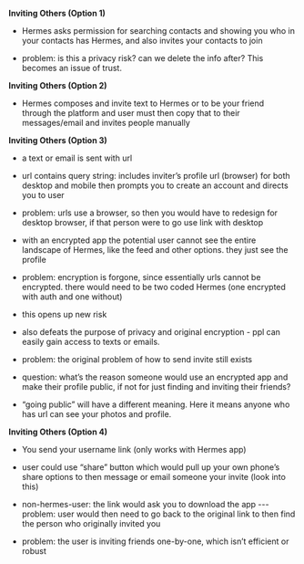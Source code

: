 **Inviting Others (Option 1)**

- Hermes asks permission for searching contacts and showing you who in your contacts has Hermes, and also invites your contacts to join

- problem: is this a privacy risk?
can we delete the info after? This becomes an issue of trust.

**Inviting Others (Option 2)**

- Hermes composes and invite text to Hermes or to be your friend through the platform and user must then copy that to their messages/email and invites people manually

**Inviting Others (Option 3)**

- a text or email is sent with url
- url contains query string:
includes inviter’s profile url (browser) for both desktop and mobile
then prompts you to create an account and directs you to user

- problem: urls use a browser, so then you would have to redesign for desktop browser, if that person were to go use link with desktop
- with an encrypted app the potential user cannot see the entire landscape of Hermes, like the feed and other options. they just see the profile

- problem: encryption is forgone, since essentially urls cannot be encrypted. there would need to be two coded Hermes (one encrypted with auth and one without) 
- this opens up new risk
- also defeats the purpose of privacy and original encryption - ppl can easily gain access to texts or emails. 

- problem: the original problem of how to send invite still exists

- question: what’s the reason someone would use an encrypted app and make their profile public, if not for just finding and inviting their friends?
- “going public” will have a different meaning. Here it means anyone who has url can see your photos and profile.

**Inviting Others (Option 4)**

- You send your username link (only works with Hermes app)
- user could use “share” button which would pull up your own phone’s share options to then message or email someone your invite (look into this)

- non-hermes-user: the link would ask you to download the app
---problem:  user would then need to go back to the original link to then find the person who originally invited you

- problem: the user is inviting friends one-by-one, which isn’t efficient or robust
